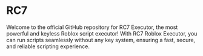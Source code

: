 # RC7
Welcome to the official GitHub repository for RC7 Executor, the most powerful and keyless Roblox script executor! With RC7 Roblox Executor, you can run scripts seamlessly without any key system, ensuring a fast, secure, and reliable scripting experience.
